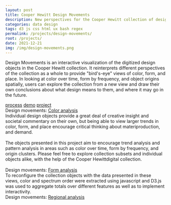 ```yaml
---
layout: post
title: Cooper Hewitt Design Movements
description: New perspectives for the Cooper Hewitt collection of design objects
categories: data design
tags: d3 js css html ux bash regex
permalink: /projects/design-movements/
root: /projects/
date: 2021-12-21
img: /img/design-movements.png
---
```

Design Movements is an interactive visualization of the digitized design objects in the Cooper Hewitt collection. It reinterprets different perspectives of the collection as a whole to provide "bird's-eye" views of color, form, and place. In looking at color over time, form by frequency, and object origins spatially, users can explore the collection from a new view and draw their own conclusions about what design means to them, and where it may go in the future.

<div class="materials center">
	<a href="https://github.com/papermashea/major-studio-1" target="_blank" class="post-resource" id="sources">process</a>
	<a href="https://papermashea.github.io/major-studio-1/" target="_blank" class="post-resource" id="demo">demo</a>
	<a href="https://papermashea.github.io/major-studio-1/" target="_blank" class="post-resource" id="sources">project</a>
</div>

<div class="img_full">
		<img class="col three" src="{{ site.baseurl }}/img/design-movements/color2.png" alt="" title="color timeline of cooper hewitt design objects"/>
</div>
<div class="col three caption">
	Design movements: <a href="https://papermashea.github.io/major-studio-1/color.html" target="_blank">Color analysis</a>
</div>
Individual design objects provide a great deal of creative insight and societal commentary on their own, but being able to view larger trends in color, form, and place encourage critical thinking about materiproduction, and demand.
<br/><br/>
The objects presented in this project aim to encourage trend analysis and pattern analysis in areas such as color over time, form by frequency, and origin clusters. Please feel free to explore collection subsets and individual objects alike, with the help of the Cooper Hewittdigital collection.

<div class="img_row">
	<img class="col two" src="{{ site.baseurl }}/img/design-movements/form1.png" alt="" title="design objects by type and medium"/>
	<img class="col one" src="{{ site.baseurl }}/img/design-movements/form2.png" alt="" title="abstract word cloud of cooper hewitt design obects type and medium"/>
</div>
<div class="col three caption">
	Design movements: <a href="https://papermashea.github.io/major-studio-1/form.html" target="_blank">Form analysis</a>
</div>
To reconfigure the collection objects with the data presented in these views, color and spectrum order were extracted using javascript and D3.js was used to aggregate totals over different features as well as to implement interactivity.

<div class="img_full">
		<img class="col three" src="{{ site.baseurl }}/img/design-movements/place1.png" alt="" title="maps of cooper hewitt design objects"/>
</div>
<div class="col three caption">
	Design movements: <a href="https://papermashea.github.io/major-studio-1/form.html" target="_blank">Regional analysis</a>
</div>